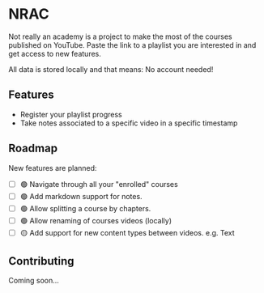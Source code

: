 # NRAC

Not really an academy is a project to make the most of the courses published on YouTube. Paste the link to a playlist you are interested in and get access to new features.

All data is stored locally and that means: No account needed!

## Features

- Register your playlist progress
- Take notes associated to a specific video in a specific timestamp

## Roadmap

New features are planned:

- [ ] 🟢 Navigate through all your "enrolled" courses
- [ ] 🟢 Add markdown support for notes.
- [ ] 🟢 Allow splitting a course by chapters.
- [ ] 🟢 Allow renaming of courses videos (locally)
- [ ] 🟡 Add support for new content types between videos. e.g. Text

## Contributing

Coming soon...
